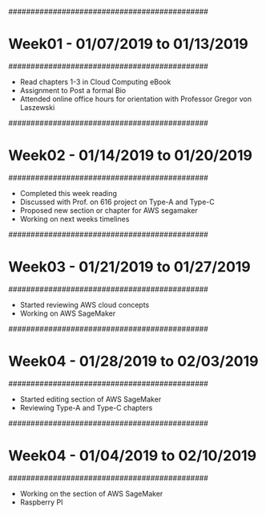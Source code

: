 #############################################
# Week01 - 01/07/2019 to 01/13/2019
#############################################

- Read chapters 1-3 in Cloud Computing eBook <Completed>
- Assignment to Post a formal Bio <Completed last week>
- Attended online office hours for orientation with Professor Gregor von Laszewski <Last week>

#############################################
# Week02 - 01/14/2019 to 01/20/2019
#############################################

- Completed this week reading
- Discussed with Prof. on 616 project on Type-A and Type-C
- Proposed new section or chapter for AWS segamaker
- Working on next weeks timelines

#############################################
# Week03 - 01/21/2019 to 01/27/2019
#############################################

- Started reviewing AWS cloud concepts
- Working on AWS SageMaker

#############################################
# Week04 - 01/28/2019 to 02/03/2019
#############################################
- Started editing section of AWS SageMaker
- Reviewing Type-A and Type-C chapters

#############################################
# Week04 - 01/04/2019 to 02/10/2019
#############################################
- Working on the section of AWS SageMaker
- Raspberry PI 

